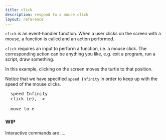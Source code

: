 ```yaml
---
title: click
description: respond to a mouse click 
layout: reference
---
```


<!-- size of canvas - e.g. width=249 height=99  -->
<code>click</code> is an event-handler function. When a user clicks on the screen with a  mouse, a function is called and an action performed.

<code>click</code> requires an input to perform a function, i.e. a mouse click. The corresponding action can be anything you like, e.g. exit a program, run a script, draw something. 

In this example, clicking on the screen moves the turtle to that position.

Notice that we have specified <code>speed Infinity</code> in order to keep up with the speed of the mouse clicks.  

<pre class="jumbo" >
  speed Infinity
  click <span data-dfn="function">(e)</span>, ->
    
  move to e
</pre>
  
<!-- why doesn't it like it if I keep move etc. on next row -->
<script type="demo">
demo ->
  speed Infinity
  click (e) -> moveto e
</script>

<h3>WIP</h3>
<!-- example to call something else as well -->

Interactive commands are ....
